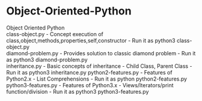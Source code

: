 # Object-Oriented-Python
Object Oriented Python
</br>
class-object.py - Concept execution of class,object,methods,properties,self,constructor - Run it as python3 class-object.py</br>
diamond-problem.py - Provides solution to classic diamond problem - Run it as python3 diamond-problem.py</br>
inheritance.py - Basic concepts of inheritance - Child Class, Parent Class - Run it as python3 inheritance.py
python2-features.py - Features of Python2.x - List Comprehensions - Run it as python python2-features.py </br>
python3-features.py - Features of Python3.x - Views/Iterators/print function/division - Run it as python3 python3-features.py </br>

